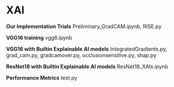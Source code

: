 # XAI

**Our Implementation Trials** Preliminary_GradCAM.ipynb, RISE.py

**VGG16 training** vgg6.ipynb

**VGG16 with Builtin Explainable AI models** IntegratedGradients.py, grad_cam.py, gradcamover.py, occlusionsensitive.py, shap.py

**ResNet18 with Builtin Explainable AI models** ResNet18_XAIs.ipynb

**Performance Metrics** test.py


